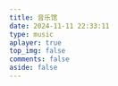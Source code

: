 ```yaml
---
title: 音乐馆
date: 2024-11-11 22:33:11
type: music
aplayer: true
top_img: false
comments: false
aside: false
---
```

